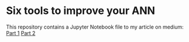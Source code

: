 # Six tools to improve your ANN

This repository contains a Jupyter Notebook file to my article on medium:
[Part 1](https://medium.com/@volzhinnv/six-tools-to-improve-your-ann-part-1-2-26e77fabf88c)
[Part 2](https://medium.com/@volzhinnv/six-tools-to-improve-your-ann-part-2-2-9c0b92c51a89)

